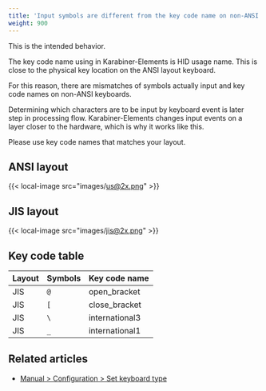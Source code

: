 ```yaml
---
title: 'Input symbols are different from the key code name on non-ANSI keyboards'
weight: 900
---
```


This is the intended behavior.

The key code name using in Karabiner-Elements is HID usage name.
This is close to the physical key location on the ANSI layout keyboard.

For this reason, there are mismatches of symbols actually input and key code names on non-ANSI keyboards.

Determining which characters are to be input by keyboard event is later step in processing flow.
Karabiner-Elements changes input events on a layer closer to the hardware, which is why it works like this.

Please use key code names that matches your layout.

## ANSI layout

{{< local-image src="images/us@2x.png" >}}

## JIS layout

{{< local-image src="images/jis@2x.png" >}}

## Key code table

| Layout | Symbols | Key code name  |
| ------ | ------- | -------------- |
| JIS    | `@`     | open_bracket   |
| JIS    | `[`     | close_bracket  |
| JIS    | `\`     | international3 |
| JIS    | `_`     | international1 |

## Related articles

-   [Manual > Configuration > Set keyboard type](/docs/manual/configuration/configure-keyboard-type/)
